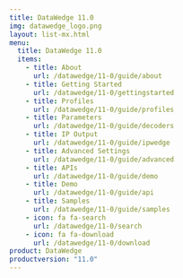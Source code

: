```yaml
---
title: DataWedge 11.0
img: datawedge_logo.png
layout: list-mx.html
menu:
  title: DataWedge 11.0
  items:
    - title: About
      url: /datawedge/11-0/guide/about
    - title: Getting Started
      url: /datawedge/11-0/gettingstarted
    - title: Profiles
      url: /datawedge/11-0/guide/profiles
    - title: Parameters
      url: /datawedge/11-0/guide/decoders
    - title: IP Output
      url: /datawedge/11-0/guide/ipwedge
    - title: Advanced Settings
      url: /datawedge/11-0/guide/advanced
    - title: APIs
      url: /datawedge/11-0/guide/demo
    - title: Demo
      url: /datawedge/11-0/guide/api
    - title: Samples
      url: /datawedge/11-0/guide/samples
    - icon: fa fa-search
      url: /datawedge/11-0/search
    - icon: fa fa-download
      url: /datawedge/11-0/download
product: DataWedge
productversion: "11.0"
---
```

